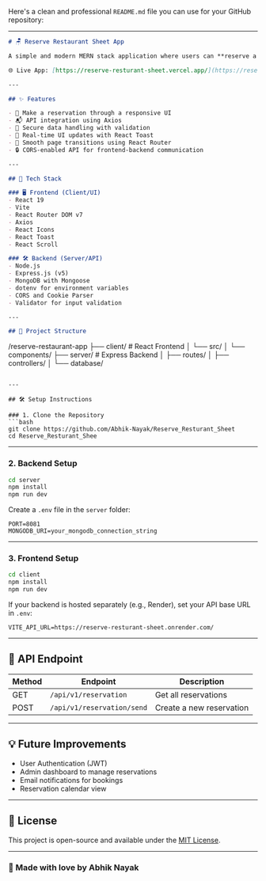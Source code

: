 Here's a clean and professional `README.md` file you can use for your GitHub repository:

---

```markdown
# 🪑 Reserve Restaurant Sheet App

A simple and modern MERN stack application where users can **reserve a seat at a restaurant**. It includes a sleek frontend and a RESTful API backend built with Express and MongoDB.

🌐 Live App: [https://reserve-resturant-sheet.vercel.app/](https://reserve-resturant-sheet.vercel.app/)

---

## ✨ Features

- 🧾 Make a reservation through a responsive UI
- 📬 API integration using Axios
- 🔐 Secure data handling with validation
- 🔄 Real-time UI updates with React Toast
- 🔁 Smooth page transitions using React Router
- 🔒 CORS-enabled API for frontend-backend communication

---

## 🧩 Tech Stack

### 🖥 Frontend (Client/UI)
- React 19
- Vite
- React Router DOM v7
- Axios
- React Icons
- React Toast
- React Scroll

### 🛠 Backend (Server/API)
- Node.js
- Express.js (v5)
- MongoDB with Mongoose
- dotenv for environment variables
- CORS and Cookie Parser
- Validator for input validation

---

## 📁 Project Structure

```
/reserve-restaurant-app
├── client/       # React Frontend
│   └── src/
│       └── components/
├── server/       # Express Backend
│   ├── routes/
│   ├── controllers/
│   └── database/
```

---

## 🛠 Setup Instructions

### 1. Clone the Repository
```bash
git clone https://github.com/Abhik-Nayak/Reserve_Resturant_Sheet
cd Reserve_Resturant_Shee
```

---

### 2. Backend Setup

```bash
cd server
npm install
npm run dev
```

Create a `.env` file in the `server` folder:
```
PORT=8081
MONGODB_URI=your_mongodb_connection_string
```

---

### 3. Frontend Setup

```bash
cd client
npm install
npm run dev
```

If your backend is hosted separately (e.g., Render), set your API base URL in `.env`:
```
VITE_API_URL=https://reserve-resturant-sheet.onrender.com/
```

---

## 🔗 API Endpoint

| Method | Endpoint                         | Description                |
|--------|----------------------------------|----------------------------|
| GET    | `/api/v1/reservation`           | Get all reservations       |
| POST   | `/api/v1/reservation/send`      | Create a new reservation   |

---

## 💡 Future Improvements

- User Authentication (JWT)
- Admin dashboard to manage reservations
- Email notifications for bookings
- Reservation calendar view

---

## 📄 License

This project is open-source and available under the [MIT License](LICENSE).

---

### 🙌 Made with love by Abhik Nayak
